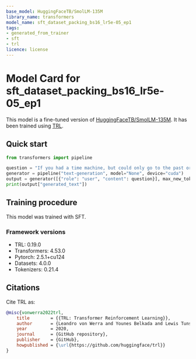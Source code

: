```yaml
---
base_model: HuggingFaceTB/SmolLM-135M
library_name: transformers
model_name: sft_dataset_packing_bs16_lr5e-05_ep1
tags:
- generated_from_trainer
- sft
- trl
licence: license
---
```


# Model Card for sft_dataset_packing_bs16_lr5e-05_ep1

This model is a fine-tuned version of [HuggingFaceTB/SmolLM-135M](https://huggingface.co/HuggingFaceTB/SmolLM-135M).
It has been trained using [TRL](https://github.com/huggingface/trl).

## Quick start

```python
from transformers import pipeline

question = "If you had a time machine, but could only go to the past or the future once and never return, which would you choose and why?"
generator = pipeline("text-generation", model="None", device="cuda")
output = generator([{"role": "user", "content": question}], max_new_tokens=128, return_full_text=False)[0]
print(output["generated_text"])
```

## Training procedure

 


This model was trained with SFT.

### Framework versions

- TRL: 0.19.0
- Transformers: 4.53.0
- Pytorch: 2.5.1+cu124
- Datasets: 4.0.0
- Tokenizers: 0.21.4

## Citations



Cite TRL as:
    
```bibtex
@misc{vonwerra2022trl,
	title        = {{TRL: Transformer Reinforcement Learning}},
	author       = {Leandro von Werra and Younes Belkada and Lewis Tunstall and Edward Beeching and Tristan Thrush and Nathan Lambert and Shengyi Huang and Kashif Rasul and Quentin Gallou{\'e}dec},
	year         = 2020,
	journal      = {GitHub repository},
	publisher    = {GitHub},
	howpublished = {\url{https://github.com/huggingface/trl}}
}
```
